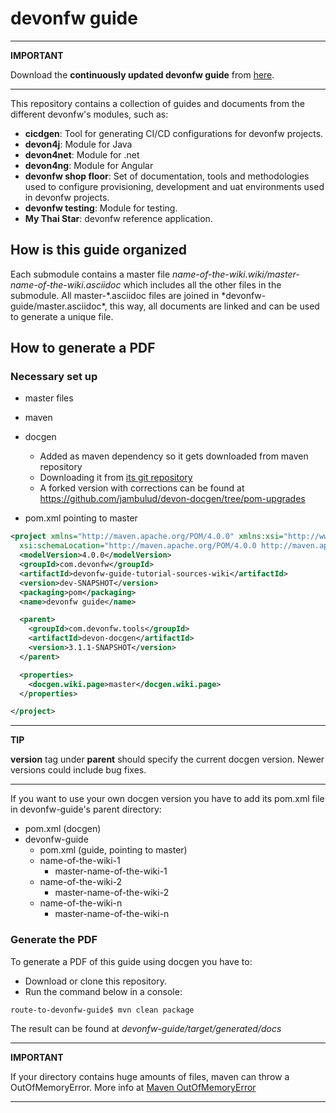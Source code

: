 # devonfw guide

---

**IMPORTANT**

Download the **continuously updated devonfw guide** from [here](https://github.com/devonfw/devonfw-guide/raw/master/devonfw_guide.pdf).

---

This repository contains a collection of guides and documents from the different devonfw's modules, such as:

- **cicdgen**: Tool for generating CI/CD configurations for devonfw projects.
- **devon4j**: Module for Java
- **devon4net**: Module for .net
- **devon4ng**: Module for Angular
- **devonfw shop floor**: Set of documentation, tools and methodologies used to configure provisioning, development and uat environments used in devonfw projects.
- **devonfw testing**: Module for testing.
- **My Thai Star**: devonfw reference application.

## How is this guide organized

Each submodule contains a master file _name-of-the-wiki.wiki/master-name-of-the-wiki.asciidoc_ which includes all the other files in the submodule. All master-*.asciidoc files are joined in *devonfw-guide/master.asciidoc\*, this way, all documents are linked and can be used to generate a unique file.

## How to generate a PDF

### Necessary set up

- master files
- maven
- docgen

  - Added as maven dependency so it gets downloaded from maven repository
  - Downloading it from [its git repository](https://github.com/devonfw/devon-docgen)
  - A forked version with corrections can be found at https://github.com/jambulud/devon-docgen/tree/pom-upgrades

- pom.xml pointing to master

```xml
<project xmlns="http://maven.apache.org/POM/4.0.0" xmlns:xsi="http://www.w3.org/2001/XMLSchema-instance"
  xsi:schemaLocation="http://maven.apache.org/POM/4.0.0 http://maven.apache.org/xsd/maven-4.0.0.xsd">
  <modelVersion>4.0.0</modelVersion>
  <groupId>com.devonfw</groupId>
  <artifactId>devonfw-guide-tutorial-sources-wiki</artifactId>
  <version>dev-SNAPSHOT</version>
  <packaging>pom</packaging>
  <name>devonfw guide</name>

  <parent>
    <groupId>com.devonfw.tools</groupId>
    <artifactId>devon-docgen</artifactId>
    <version>3.1.1-SNAPSHOT</version>
  </parent>

  <properties>
    <docgen.wiki.page>master</docgen.wiki.page>
  </properties>

</project>
```

---

**TIP**

**version** tag under **parent** should specify the current docgen version. Newer versions could include bug fixes.

---

If you want to use your own docgen version you have to add its pom.xml file in devonfw-guide's parent directory:

- pom.xml (docgen)
- devonfw-guide
  - pom.xml (guide, pointing to master)
  - name-of-the-wiki-1
    - master-name-of-the-wiki-1
  - name-of-the-wiki-2
    - master-name-of-the-wiki-2
  - name-of-the-wiki-n
    - master-name-of-the-wiki-n

### Generate the PDF

To generate a PDF of this guide using docgen you have to:

- Download or clone this repository.
- Run the command below in a console:

```bash
route-to-devonfw-guide$ mvn clean package
```

The result can be found at _devonfw-guide/target/generated/docs_

---

**IMPORTANT**

If your directory contains huge amounts of files, maven can throw a OutOfMemoryError. More info at [Maven OutOfMemoryError](https://cwiki.apache.org/confluence/display/MAVEN/OutOfMemoryError)

---
